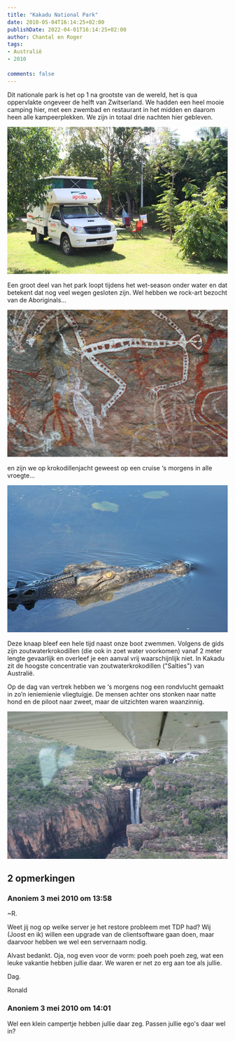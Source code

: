 ```yaml
---
title: "Kakadu National Park"
date: 2010-05-04T16:14:25+02:00
publishDate: 2022-04-01T16:14:25+02:00
author: Chantal en Roger
tags:
- Australië
- 2010

comments: false
---
```


Dit nationale park is het op 1 na grootste van de wereld, het is qua oppervlakte ongeveer de helft van Zwitserland. We hadden een heel mooie camping hier, met een zwembad en restaurant in het midden en daarom heen alle kampeerplekken. We zijn in totaal drie nachten hier gebleven.

![Camping](./images/IMG_33802.jpg)

Een groot deel van het park loopt tijdens het wet-season onder water en dat betekent dat nog veel wegen gesloten zijn. Wel hebben we rock-art bezocht van de Aboriginals…

![Art](./images/IMG_31782.jpg)

en zijn we op krokodillenjacht geweest op een cruise ‘s morgens in alle vroegte…

![Croc](./images/IMG_33172.jpg)

Deze knaap bleef een hele tijd naast onze boot zwemmen. Volgens de gids zijn zoutwaterkrokodillen (die ook in zoet water voorkomen) vanaf 2 meter lengte gevaarlijk en overleef je een aanval vrij waarschijnlijk niet. In Kakadu zit de hoogste concentratie van zoutwaterkrokodillen ("Salties") van Australië.

Op de dag van vertrek hebben we ‘s morgens nog een rondvlucht gemaakt in zo’n ieniemienie vliegtuigje. De mensen achter ons stonken naar natte hond en de piloot naar zweet, maar de uitzichten waren waanzinnig.

![Vliegen](./images/IMG_34102.jpg)

## 2 opmerkingen

### Anoniem 3 mei 2010 om 13:58

~R.

Weet jij nog op welke server je het restore probleem met TDP had? Wij (Joost en ik) willen een upgrade van de clientsoftware gaan doen, maar daarvoor hebben we wel een servernaam nodig.

Alvast bedankt.
Oja, nog even voor de vorm: poeh poeh poeh zeg, wat een leuke vakantie hebben jullie daar. We waren er net zo erg aan toe als jullie.

Dag.

Ronald

### Anoniem 3 mei 2010 om 14:01

Wel een klein campertje hebben jullie daar zeg.
Passen jullie ego's daar wel in?
